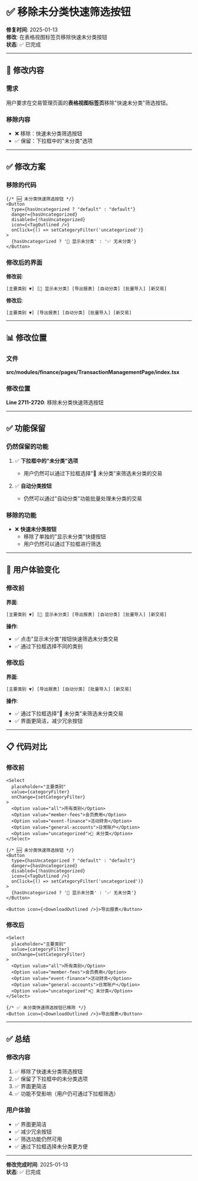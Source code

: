 # ✅ 移除未分类快速筛选按钮

**修复时间**: 2025-01-13  
**修改**: 在表格视图标签页移除快速未分类按钮  
**状态**: ✅ 已完成

---

## 🎯 修改内容

### 需求

用户要求在交易管理页面的**表格视图标签页**移除"快速未分类"筛选按钮。

### 移除内容

- ❌ 移除：快速未分类筛选按钮
- ✅ 保留：下拉框中的"未分类"选项

---

## ✅ 修改方案

### 移除的代码

```tsx
{/* 🆕 未分类快速筛选按钮 */}
<Button 
  type={hasUncategorized ? "default" : "default"}
  danger={hasUncategorized}
  disabled={!hasUncategorized}
  icon={<TagOutlined />}
  onClick={() => setCategoryFilter('uncategorized')}
>
  {hasUncategorized ? '🔴 显示未分类' : '✅ 无未分类'}
</Button>
```

### 修改后的界面

**修改前**:
```
[主要类别 ▼] [🔴 显示未分类] [导出报表] [自动分类] [批量导入] [新交易]
```

**修改后**:
```
[主要类别 ▼] [导出报表] [自动分类] [批量导入] [新交易]
```

---

## 📊 修改位置

### 文件

**src/modules/finance/pages/TransactionManagementPage/index.tsx**

### 修改位置

**Line 2711-2720**: 移除未分类快速筛选按钮

---

## ✅ 功能保留

### 仍然保留的功能

1. ✅ **下拉框中的"未分类"选项**
   - 用户仍然可以通过下拉框选择"🔴 未分类"来筛选未分类的交易

2. ✅ **自动分类按钮**
   - 仍然可以通过"自动分类"功能批量处理未分类的交易

### 移除的功能

- ❌ **快速未分类按钮**
  - 移除了单独的"显示未分类"快捷按钮
  - 用户仍然可以通过下拉框进行筛选

---

## 🎯 用户体验变化

### 修改前

**界面**:
```
[主要类别 ▼] [🔴 显示未分类] [导出报表] [自动分类] [批量导入] [新交易]
```

**操作**:
- ✅ 点击"显示未分类"按钮快速筛选未分类交易
- ✅ 通过下拉框选择不同的类别

### 修改后

**界面**:
```
[主要类别 ▼] [导出报表] [自动分类] [批量导入] [新交易]
```

**操作**:
- ✅ 通过下拉框选择"🔴 未分类"来筛选未分类交易
- ✅ 界面更简洁，减少冗余按钮

---

## 📋 代码对比

### 修改前

```tsx
<Select
  placeholder="主要类别"
  value={categoryFilter}
  onChange={setCategoryFilter}
>
  <Option value="all">所有类别</Option>
  <Option value="member-fees">会员费用</Option>
  <Option value="event-finance">活动财务</Option>
  <Option value="general-accounts">日常账户</Option>
  <Option value="uncategorized">🔴 未分类</Option>
</Select>

{/* 🆕 未分类快速筛选按钮 */}
<Button 
  type={hasUncategorized ? "default" : "default"}
  danger={hasUncategorized}
  disabled={!hasUncategorized}
  icon={<TagOutlined />}
  onClick={() => setCategoryFilter('uncategorized')}
>
  {hasUncategorized ? '🔴 显示未分类' : '✅ 无未分类'}
</Button>

<Button icon={<DownloadOutlined />}>导出报表</Button>
```

### 修改后

```tsx
<Select
  placeholder="主要类别"
  value={categoryFilter}
  onChange={setCategoryFilter}
>
  <Option value="all">所有类别</Option>
  <Option value="member-fees">会员费用</Option>
  <Option value="event-finance">活动财务</Option>
  <Option value="general-accounts">日常账户</Option>
  <Option value="uncategorized">🔴 未分类</Option>
</Select>

{/* ✅ 未分类快速筛选按钮已移除 */}
<Button icon={<DownloadOutlined />}>导出报表</Button>
```

---

## ✅ 总结

### 修改内容

1. ✅ 移除了快速未分类筛选按钮
2. ✅ 保留了下拉框中的未分类选项
3. ✅ 界面更简洁
4. ✅ 功能不受影响（用户仍可通过下拉框筛选）

### 用户体验

- ✅ 界面更简洁
- ✅ 减少冗余按钮
- ✅ 筛选功能仍然可用
- ✅ 通过下拉框选择未分类更方便

---

**修改完成时间**: 2025-01-13  
**状态**: ✅ 已完成

